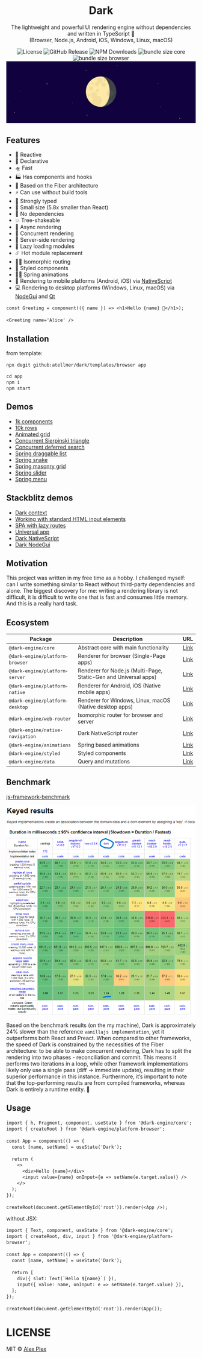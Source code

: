 <div align="center">
<h1>Dark</h1>

The lightweight and powerful UI rendering engine without dependencies and written in TypeScript 💫 <br> (Browser, Node.js, Android, iOS, Windows, Linux, macOS)

<img alt="License" src="https://img.shields.io/github/license/atellmer/dark?style=flat&colorA=000063&colorB=673ab7">
<img alt="GitHub Release" src="https://img.shields.io/github/release/atellmer/dark.svg?style=flat&colorA=000063&colorB=673ab7">
<img alt="NPM Downloads" src="https://img.shields.io/npm/dt/@dark-engine/core.svg?style=flat&colorA=000063&colorB=673ab7">
<img alt="bundle size core" src="https://img.shields.io/bundlephobia/minzip/@dark-engine/core?label=size%20[core]&style=flat&colorA=000063&colorB=673ab7">
<img alt="bundle size browser" src="https://img.shields.io/bundlephobia/minzip/@dark-engine/platform-browser?label=size%20[platform-browser]&style=flat&colorA=000063&colorB=673ab7">
</div>

<div align="center"> 
  <img src="./assets/cover.jpg">
</div>

## Features
- 🌟 Reactive
- 🎉 Declarative
- 🛸 Fast
- 🏭 Has components and hooks
- 🧶 Based on the Fiber architecture
- ⚡️ Сan use without build tools
- 🦾 Strongly typed
- 🦄 Small size (5.8x smaller than React)
- 🌌 No dependencies
- 💥 Tree-shakeable
- 🔄 Async rendering
- 🔀 Concurrent rendering
- 💽 Server-side rendering
- 🥱 Lazy loading modules
- ☄️ Hot module replacement
- 🏄‍♂️ Isomorphic routing
- 💅 Styled components
- 💃🏼 Spring animations
- 📲 Rendering to mobile platforms (Android, iOS) via <a href="https://nativescript.org/" target="_blank">NativeScript</a>
- 💻 Rendering to desktop platforms (Windows, Linux, macOS) via <a href="https://docs.nodegui.org/" target="_blank">NodeGui</a> and <a href="https://www.qt.io/" target="_blank">Qt</a>

```tsx
const Greeting = component(({ name }) => <h1>Hello {name} 🥰</h1>);

<Greeting name='Alice' />
```

## Installation

from template:
```
npx degit github:atellmer/dark/templates/browser app
```

```
cd app
npm i
npm start
```

## Demos

- [1k components](https://atellmer.github.io/dark/next/1k-components/)
- [10k rows](https://atellmer.github.io/dark/next/10k-rows/)
- [Animated grid](https://atellmer.github.io/dark/next/animated-grid/)
- [Concurrent Sierpinski triangle](https://atellmer.github.io/dark/next/sierpinski-triangle/)
- [Concurrent deferred search](https://atellmer.github.io/dark/next/deferred-search/)
- [Spring draggable list](https://atellmer.github.io/dark/next/spring-draggable-list/)
- [Spring snake](https://atellmer.github.io/dark/next/spring-snake/)
- [Spring masonry grid](https://atellmer.github.io/dark/next/spring-masonry-grid/)
- [Spring slider](https://atellmer.github.io/dark/next/spring-slider/)
- [Spring menu](https://atellmer.github.io/dark/next/spring-menu/)

## Stackblitz demos

- [Dark context](https://stackblitz.com/edit/darkapp-ccz57rk-z41sup?file=index.tsx)
- [Working with standard HTML input elements](https://stackblitz.com/edit/darkapp-ccz57rk-wqitdr?file=index.tsx)
- [SPA with lazy routes](https://stackblitz.com/edit/darkapp-ccz57rk-hu65rp?file=index.tsx)
- [Universal app](https://stackblitz.com/edit/darkapp-ccz57rk-n5zjg6?file=server%2Fapp.ts,client%2Fcomponents%2Fapp.tsx)
- [Dark NativeScript](https://stackblitz.com/edit/darkapp-ccz57rk-vqbndt?file=src%2Fcomponents%2Fapp.tsx)
- [Dark NodeGui](https://github.com/atellmer/dark/tree/master/examples/desktop)

## Motivation

This project was written in my free time as a hobby. I challenged myself: can I write something similar to React without third-party dependencies and alone. The biggest discovery for me: writing a rendering library is not difficult, it is difficult to write one that is fast and consumes little memory. And this is a really hard task.

## Ecosystem

| Package                          | Description                                                      | URL                                                                            |
|----------------------------------|------------------------------------------------------------------|--------------------------------------------------------------------------------|
| `@dark-engine/core`              | Abstract core with main functionality                            | [Link](https://github.com/atellmer/dark/tree/master/packages/core)             |
| `@dark-engine/platform-browser`  | Renderer for browser (Single-Page apps)                          | [Link](https://github.com/atellmer/dark/tree/master/packages/platform-browser) |
| `@dark-engine/platform-server`   | Renderer for Node.js (Multi-Page, Static-Gen and Universal apps) | [Link](https://github.com/atellmer/dark/tree/master/packages/platform-server)  |
| `@dark-engine/platform-native`   | Renderer for Android, iOS (Native mobile apps)                   | [Link](https://github.com/atellmer/dark/tree/master/packages/platform-native)  |
| `@dark-engine/platform-desktop`  | Renderer for Windows, Linux, macOS (Native desktop apps)         | [Link](https://github.com/atellmer/dark/tree/master/packages/platform-desktop) |
| `@dark-engine/web-router`        | Isomorphic router for browser and server                         | [Link](https://github.com/atellmer/dark/tree/master/packages/web-router)       |
| `@dark-engine/native-navigation` | Dark NativeScript router                                         | [Link](https://github.com/atellmer/dark/tree/master/packages/native-navigation)|
| `@dark-engine/animations`        | Spring based animations                                          | [Link](https://github.com/atellmer/dark/tree/master/packages/animations)       |
| `@dark-engine/styled`            | Styled components                                                | [Link](https://github.com/atellmer/dark/tree/master/packages/styled)           |
| `@dark-engine/data`              | Query and mutations                                              | [Link](https://github.com/atellmer/dark/tree/master/packages/data)             |

## Benchmark

[js-framework-benchmark](https://krausest.github.io/js-framework-benchmark/current.html)

<img src="./assets/bench.png">

Based on the benchmark results (on the my machine), Dark is approximately 24% slower than the reference `vanillajs implementation`, yet it outperforms both React and Preact. When compared to other frameworks, the speed of Dark is constrained by the necessities of the Fiber architecture: to be able to make concurrent rendering, Dark has to split the rendering into two phases - reconciliation and commit. This means it performs two iterations in a loop, while other framework implementations likely only use a single pass (diff -> immediate update), resulting in their superior performance in this instance. Furthermore, it’s important to note that the top-performing results are from compiled frameworks, whereas Dark is entirely a runtime entity. 🫠

## Usage

```tsx
import { h, Fragment, component, useState } from '@dark-engine/core';
import { createRoot } from '@dark-engine/platform-browser';

const App = component(() => {
  const [name, setName] = useState('Dark');

  return (
    <>
      <div>Hello {name}</div>
      <input value={name} onInput={e => setName(e.target.value)} />
    </>
  );
});

createRoot(document.getElementById('root')).render(<App />);
```

without JSX:

```tsx
import { Text, component, useState } from '@dark-engine/core';
import { createRoot, div, input } from '@dark-engine/platform-browser';

const App = component(() => {
  const [name, setName] = useState('Dark');

  return [
    div({ slot: Text(`Hello ${name}`) }),
    input({ value: name, onInput: e => setName(e.target.value) }),
  ];
});

createRoot(document.getElementById('root')).render(App());
```

# LICENSE

MIT © [Alex Plex](https://github.com/atellmer)
